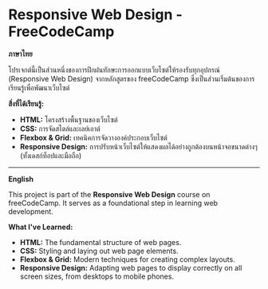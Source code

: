# Responsive Web Design - FreeCodeCamp

**ภาษาไทย**

โปรเจกต์นี้เป็นส่วนหนึ่งของการฝึกฝนทักษะการออกแบบเว็บไซต์ให้รองรับทุกอุปกรณ์ (Responsive Web Design) จากหลักสูตรของ freeCodeCamp ซึ่งเป็นส่วนเริ่มต้นของการเรียนรู้เพื่อพัฒนาเว็บไซต์

**สิ่งที่ได้เรียนรู้:**

* **HTML:** โครงสร้างพื้นฐานของเว็บไซต์
* **CSS:** การจัดสไตล์และเลย์เอาต์
* **Flexbox & Grid:** เทคนิคการจัดวางองค์ประกอบเว็บไซต์
* **Responsive Design:** การปรับหน้าเว็บไซต์ให้แสดงผลได้อย่างถูกต้องบนหน้าจอขนาดต่างๆ (ทั้งเดสก์ท็อปและมือถือ)

---

**English**

This project is part of the **Responsive Web Design** course on freeCodeCamp. It serves as a foundational step in learning web development.

**What I've Learned:**

* **HTML:** The fundamental structure of web pages.
* **CSS:** Styling and laying out web page elements.
* **Flexbox & Grid:** Modern techniques for creating complex layouts.
* **Responsive Design:** Adapting web pages to display correctly on all screen sizes, from desktops to mobile phones.

